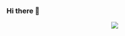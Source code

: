 ### Hi there 👋

<p align="center">
  <img src="https://thumbs.gfycat.com/ImpressiveMassiveHoneyeater-max-1mb.gif" />
</p>
